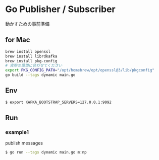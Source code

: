 # Go Publisher / Subscriber

動かすための事前準備

## for Mac

```bash
brew install openssl
brew install librdkafka
brew install pkg-config
# 実際の環境に合わせてください
export PKG_CONFIG_PATH="/opt/homebrew/opt/openssl@3/lib/pkgconfig"
go build --tags dynamic main.go
```

## Env 

```bash
$ export KAFKA_BOOTSTRAP_SERVERS=127.0.0.1:9092
```

## Run 

### example1 

publish messages

```bash
$ go run --tags dynamic main.go m:np
```


